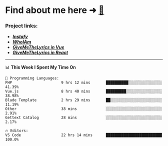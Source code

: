 # Find about me here ➜ [🧑](https://pauabella.dev)

### Project links:
- ***[Instafy](https://instafy.me)***
- ***[WhoIAm](https://pauabella.dev)***
- ***[GiveMeTheLyrics in Vue](https://lyrics.pauabella.dev)***
- ***[GiveMeTheLyrics in React](https://pauabella.dev/GiveMeTheLyrics)***

---
<!--START_SECTION:waka-->
📊 **This Week I Spent My Time On** 

```text
💬 Programming Languages: 
PHP                      9 hrs 12 mins       ██████████░░░░░░░░░░░░░░░   41.39% 
Vue.js                   8 hrs 40 mins       █████████░░░░░░░░░░░░░░░░   38.98% 
Blade Template           2 hrs 29 mins       ██░░░░░░░░░░░░░░░░░░░░░░░   11.19% 
Other                    38 mins             ░░░░░░░░░░░░░░░░░░░░░░░░░   2.91% 
Gettext Catalog          28 mins             ░░░░░░░░░░░░░░░░░░░░░░░░░   2.17%

🔥 Editors: 
VS Code                  22 hrs 14 mins      █████████████████████████   100.0%

```


<!--END_SECTION:waka-->
